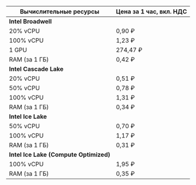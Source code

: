 | Вычислительные ресурсы | Цена за 1 час, вкл. НДС |
|------------------------|-------------------------|
| **Intel Broadwell**                              |
| 20% vCPU               | 0,90 ₽                  |
| 100% vCPU              | 1,23 ₽                  |
| 1 GPU                  | 274,47 ₽                |
| RAM (за 1 ГБ)          | 0,42 ₽                  |
| **Intel Cascade Lake**                           |
| 20% vCPU               | 0,51 ₽                  |
| 50% vCPU               | 0,78 ₽                  |
| 100% vCPU              | 1,31 ₽                  |
| RAM (за 1 ГБ)          | 0,34 ₽                  |
| **Intel Ice Lake**                               |
| 50% vCPU               | 0,70 ₽                  |
| 100% vCPU              | 1,17 ₽                  |
| RAM (за 1 ГБ)          | 0,31 ₽                  |
| **Intel Ice Lake (Compute Optimized)** |
| 100% vCPU | 1,95 ₽ |
| RAM (за 1 ГБ) | 0,35 ₽ |
